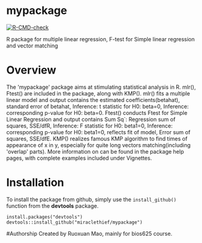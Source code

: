 # mypackage
  <!-- badges: start -->
  [![R-CMD-check](https://github.com/miraclethief/hw4/workflows/R-CMD-check/badge.svg)](https://github.com/miraclethief/hw4/actions)
  <!-- badges: end -->

R package for multiple linear regression, F-test for Simple linear regression and vector matching

# Overview
The 'mypackage' package aims at stimulating statistical analysis in R. mlr(), Ftest() are included in the package, along with KMP(). mlr() fits a multiple linear model and output contains the estimated coefficients(betahat), standard error of betahat, Inference: t statistic for H0: beta=0, Inference: corresponding p-value for H0: beta=0. Ftest()  conducts Ftest for Simple Linear Regression and output contains Sum Sq`: Regression sum of squares, SSE/dfR, Inference: F statistic for H0: beta1=0, Inference: corresponding p-value for H0: beta1=0, reflects fit of model, Error sum of squares, SSE/dfE. KMP() realizes famous KMP algorithm to find times of appearance of x in y, especially for quite long vectors matching(including 'overlap' parts). More information on can be found in the package help pages, with complete examples included under Vignettes.

# Installation
To install the package from github, simply use the `install_github()` function from the **devtools** package.

```
install.packages("devtools")
devtools::install_github("miraclethief/mypackage")
```
#Authorship
Created by Ruoxuan Mao, mainly for bios625 course.

